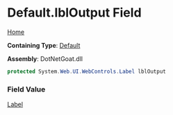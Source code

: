 # Default\.lblOutput Field

[Home](../../../../../README.md)

**Containing Type**: [Default](../README.md)

**Assembly**: DotNetGoat\.dll

```csharp
protected System.Web.UI.WebControls.Label lblOutput
```

### Field Value

[Label](https://docs.microsoft.com/en-us/dotnet/api/system.web.ui.webcontrols.label)

